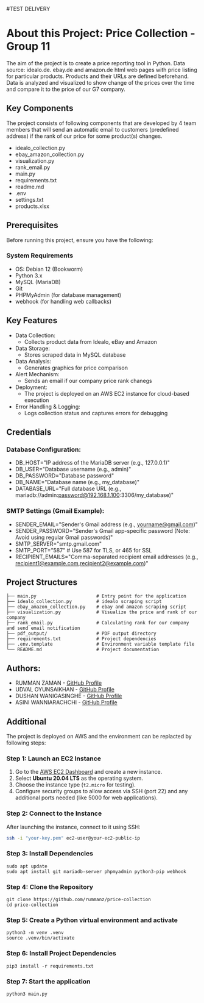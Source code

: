 #TEST DELIVERY

# About this Project: Price Collection - Group 11
The aim of the project is to create a price reporting tool in Python.
Data source: idealo.de. ebay.de and amazon.de html web pages with price listing for particular products. Products and their URLs are defined beforehand.
Data is analyzed and visualized to show change of the prices over the time and compare it to the price of our G7 company.

## Key Components
The project consists of following components that are developed by 4 team members that will send an automatic email to customers (predefined address) if the rank of our price for some product(s) changes.
- idealo_collection.py
- ebay_amazon_collection.py
- visualization.py
- rank_email.py
- main.py
- requirements.txt
- readme.md
- .env
- settings.txt
- products.xlsx

## Prerequisites  
Before running this project, ensure you have the following:  

### **System Requirements**  
- OS: Debian 12 (Bookworm)
- Python 3.x
- MySQL (MariaDB)
- Git
- PHPMyAdmin (for database management)
- webhook (for handling web callbacks)

## Key Features
- Data Collection:
  - Collects product data from Idealo, eBay and Amazon
- Data Storage:
  - Stores scraped data in MySQL database
- Data Analysis:
  - Generates graphics for price comparison
- Alert Mechanism:
  - Sends an email if our company price rank chanegs
- Deployment:
  - The project is deployed on an AWS EC2 instance for cloud-based execution
- Error Handling & Logging:
  - Logs collection status and captures errors for debugging
 
## Credentials

### Database Configuration:
- DB_HOST="IP address of the MariaDB server (e.g., 127.0.0.1)"
- DB_USER="Database username (e.g., admin)"
- DB_PASSWORD="Database password"
- DB_NAME="Database name (e.g., my_database)"
- DATABASE_URL="Full database URL (e.g., mariadb://admin:password@192.168.1.100:3306/my_database)"

### SMTP Settings (Gmail Example):
- SENDER_EMAIL="Sender's Gmail address (e.g., yourname@gmail.com)"
- SENDER_PASSWORD="Sender's Gmail app-specific password (Note: Avoid using regular Gmail passwords)"
- SMTP_SERVER="smtp.gmail.com"
- SMTP_PORT="587"  # Use 587 for TLS, or 465 for SSL
- RECIPIENT_EMAILS="Comma-separated recipient email addresses (e.g., recipient1@example.com,recipient2@example.com)"

## Project Structures 

```price_collections/
├── main.py                      # Entry point for the application
├── idealo_collection.py         # idealo scraping script
├── ebay_amazon_collection.py    # ebay and amazon scraping script
├── visualization.py             # Visualize the price and rank of our company
├── rank_email.py                # Calculating rank for our company and send email notification
├── pdf_output/                  # PDF output directory
├── requirements.txt             # Project dependencies
├── .env.template                # Environment variable template file
└── README.md                    # Project documentation
```

## Authors:
- RUMMAN ZAMAN - [GitHub Profile](https://github.com/rummanz)
- UDVAL OYUNSAIKHAN - [GitHub Profile](https://github.com/UdvalO)
- DUSHAN WANIGASINGHE - [GitHub Profile](https://github.com/dushan0203)
- ASINI WANNIARACHCHI - [GitHub Profile](https://github.com/AsiniW14)

## Additional
The project is deployed on AWS and the environment can be replacted by following steps:

### **Step 1: Launch an EC2 Instance**  
1. Go to the [AWS EC2 Dashboard](https://aws.amazon.com/ec2/) and create a new instance.  
2. Select **Ubuntu 20.04 LTS** as the operating system.  
3. Choose the instance type (`t2.micro` for testing).  
4. Configure security groups to allow access via SSH (port 22) and any additional ports needed (like 5000 for web applications).  

### **Step 2: Connect to the Instance**  
After launching the instance, connect to it using SSH:  
```bash
ssh -i "your-key.pem" ec2-user@your-ec2-public-ip
```
### **Step 3: Install Dependencies**
```
sudo apt update
sudo apt install git mariadb-server phpmyadmin python3-pip webhook
```

### **Step 4: Clone the Repository**
```
git clone https://github.com/rummanz/price-collection
cd price-collection
```
### **Step 5: Create a Python virtual environment and activate**
```
python3 -m venv .venv
source .venv/bin/activate
```

### **Step 6: Install Project Dependencies**
```
pip3 install -r requirements.txt
```

### **Step 7: Start the application**
```
python3 main.py
```
